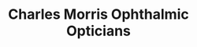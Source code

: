 ---
title: "Charles Morris Ophthalmic Opticians"
url: /birmingham/charles-morris-ophthalmic-opticians/
shop: optician
---